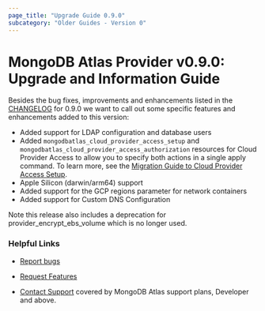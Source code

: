 ```yaml
---
page_title: "Upgrade Guide 0.9.0"
subcategory: "Older Guides - Version 0"    
---
```


# MongoDB Atlas Provider v0.9.0: Upgrade and Information Guide

Besides the bug fixes, improvements and enhancements listed in the [CHANGELOG](https://github.com/mongodb/terraform-provider-mongodbatlas/blob/master/CHANGELOG.md) for 0.9.0 we want to call out some specific features and enhancements added to this version:
* Added support for LDAP configuration and database users
* Added `mongodbatlas_cloud_provider_access_setup` and `mongodbatlas_cloud_provider_access_authorization` resources for Cloud Provider Access to allow you to specify both actions in a single apply command. To learn more, see the [Migration Guide to Cloud Provider Access Setup](0.9.1-upgrade-guide#migration-to-cloud-provider-access-setup).
* Apple Silicon (darwin/arm64) support
* Added support for the GCP regions parameter for network containers
* Added support for Custom DNS Configuration

Note this release also includes a deprecation for provider_encrypt_ebs_volume which is no longer used.

### Helpful Links

* [Report bugs](https://github.com/mongodb/terraform-provider-mongodbatlas/issues)

* [Request Features](https://feedback.mongodb.com/forums/924145-atlas?category_id=370723)

* [Contact Support](https://docs.atlas.mongodb.com/support/) covered by MongoDB Atlas support plans, Developer and above.
